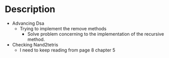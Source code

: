 # Description

- Advancing Dsa
  - Trying to implement the remove methods
    - Solve problem concerning to the implementation of the recursive method.
- Checking Nand2tetris
  - I need to keep reading from page 8 chapter 5
